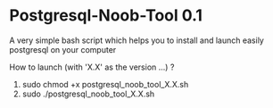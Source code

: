 # Postgresql-Noob-Tool 0.1

A very simple bash script which helps you to install and launch easily postgresql on your computer

How to launch (with 'X.X' as the version ...) ?

1) sudo chmod +x postgresql_noob_tool_X.X.sh
2) sudo ./postgresql_noob_tool_X.X.sh
